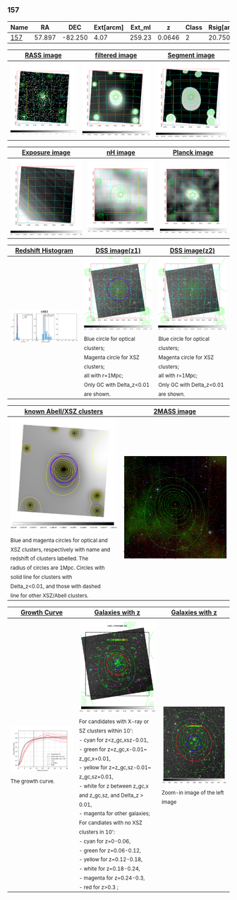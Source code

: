 <div STYLE="page-break-after: always;"></div>

### 157

|Name          |RA          |DEC      | Ext[arcm] | Ext_ml | z    | Class| Rsig[arcmin] | CRsig[c/s] | CR500[c/s] | R500[Mpc] |L500[erg/s]|F500[erg/s/cm^2]| M500[Msun]|Tx[keV]|beta|GC(XSZ,Delta_z<0.01)| GC(OPT,Delta_z<0.01)|GC|alias|
|--------------|------------|------------|---|---|-----------|--------|------|------|----|----|----|----|----|----|----|----|----|----|---|
|[157](script/157.md)     | 57.897       | -82.250       | 4.07    | 259.23   | 0.0646 | 2   | 20.750 |0.599 |0.563 |0.946 |1.020e+44 |1.013e-11 |2.558e+14 |3.900 |1.115 |Tar, |Wen, |Tar, |k483|

|[RASS image](../image/157/157_img.pdf)|[filtered image](../image/157/157_fil.pdf)|[Segment image](../image/157/157_seg.pdf)|
|-------------------|--------------------|-------------------|
| <img src="../image/157/157_img.png" width="300">  | <img src="../image/157/157_fil.png" width="300">   | <img src="../image/157/157_seg.png" width="300">  |

|[Exposure image](../image/157/157_mex.pdf)| [nH image](../image/157/157_nh.pdf)| [Planck image](../image/157/157_p.pdf)|
|-------------------|--------------------|-------------------|
|<img src="../image/157/157_mex.png" width="300">   | <img src="../image/157/157_nh.png" width="300">    | <img src="../image/157/157_p.png" width="300"> |

|[Redshift Histogram](../image/157/157_zg.pdf) | [DSS image(z1)](../image/157/157_dss_z1.pdf)      |  [DSS image(z2)](../image/157/157_dss_z2.pdf)    |
|-------------------|--------------------|-------------------|
|<img src="../image/157/157_zg.png" width="300"> |<img src="../image/157/157_dss_z1.png" width="300"> <sub><br>Blue circle for optical clusters; <br>Magenta circle for XSZ clusters; <br>all with r=1Mpc; <br>Only GC with Delta_z<0.01 are shown. </sub>| <img src="../image/157/157_dss_z2.png" width="300"><sub><br>Blue circle for optical clusters; <br>Magenta circle for XSZ clusters; <br>all with r=1Mpc; <br>Only GC with Delta_z<0.01 are shown. </sub> |

|[known Abell/XSZ clusters](../image/157/157_m.pdf) | [2MASS image](../image/157/157_2mass.pdf)      |
|-------------------|-------------------|
|<img src=../image/157/157_m.png width="300"> <sub><br>Blue and magenta circles for optical and <br>XSZ clusters, respectively with name and <br>redshift of clusters labelled. The <br>radius of circles are 1Mpc. Circles with <br>solid line for clusters with <br>Delta_z<0.01, and those with dashed <br>line for other XSZ/Abell clusters.        </sub>|<img src="../image/157/157_2mass.png" width="300">  |

|[Growth Curve](../image/157/157_gca_all.png) |[Galaxies with z](../image/157/157_opt_ned.pdf) |[Galaxies with z](../image/157/157_opt_ned_zoom.pdf) |
|-------------------|-------------------|-------------------|
| <img src="../image/157/157_gca_all.png" width="300"> <sub><br>The growth curve.</sub>| <img src=../image/157/157_opt_ned.png width="300"> <br><sub> For candidates with X-ray or SZ clusters within 10': <br> - cyan for z<z_gc,xsz-0.01, <br> - green for z=z_gc,x-0.01~ z_gc,x+0.01, <br> - yellow for z=z_gc,sz-0.01~ z_gc,sz+0.01, <br> - white for z between z_gc,x and z_gc,sz, and Delta_z > 0.01, <br> - magenta for other galaxies; <br>For candiates with no XSZ clusters in 10': <br> - cyan for z=0-0.06, <br> - green for z=0.06-0.12, <br> - yellow for z=0.12-0.18, <br> - white for z=0.18-0.24, <br> - magenta for z=0.24-0.3, <br> - red for z>0.3 ;  </sub>|<img src=../image/157/157_opt_ned_zoom.png width="300">  <br><sub> Zoom-in image of the left image</sub>|




